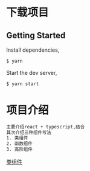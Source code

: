 # 下载项目

## Getting Started

Install dependencies,

```bash
$ yarn
```

Start the dev server,

```bash
$ yarn start
```

# 项目介绍

```bash
主要介绍react + typescript,结合
其次介绍三种组件写法
1. 类组件
2. 函数组件
3. 高阶组件
```
[类组件](http://www.mdeditor.com/)
